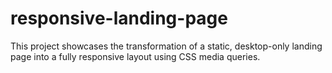# responsive-landing-page
This project showcases the transformation of a static, desktop-only landing page into a fully responsive layout using CSS media queries.
